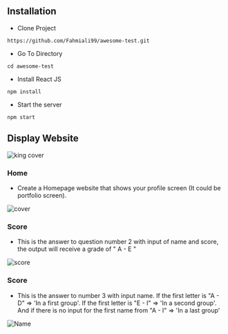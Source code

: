 ## Installation

- Clone Project

```
https://github.com/Fahmiali99/awesome-test.git
```

- Go To Directory

```
cd awesome-test
```

- Install React JS

```
npm install
```

- Start the server

```
npm start
```

## Display Website
![king cover](https://user-images.githubusercontent.com/79827631/218288453-54ca1f7a-f731-4036-824f-fe4f8d20d2de.png)

### Home
- Create a Homepage website that shows your profile screen (It could be portfolio screen).

![cover](https://user-images.githubusercontent.com/79827631/218288581-08c864db-481c-40d9-8f13-0cba23a8b6af.png)

### Score
- This is the answer to question number 2 with input of name and score, the output will receive a grade of " A - E "

![score](https://user-images.githubusercontent.com/79827631/218288737-dd658836-6707-4d00-b625-bada514c0d23.png)

### Score
- This is the answer to number 3 with input name. If the first letter is "A - D" => 'In a first group'. If the first letter is "E - I" => 'In a second group'. And if there is no input for the first name from "A - I" => 'In a last group'

![Name](https://user-images.githubusercontent.com/79827631/218289025-b0aca97c-f3ec-4293-879a-3f64c2a615eb.png)
